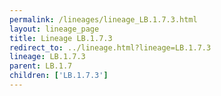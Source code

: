 ```yaml
---
permalink: /lineages/lineage_LB.1.7.3.html
layout: lineage_page
title: Lineage LB.1.7.3
redirect_to: ../lineage.html?lineage=LB.1.7.3
lineage: LB.1.7.3
parent: LB.1.7
children: ['LB.1.7.3']
---
```


